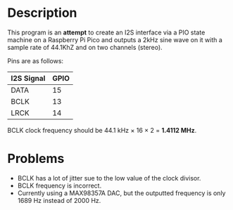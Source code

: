 # Description

This program is an **attempt**  to create an I2S interface via a PIO state machine on a Raspberry Pi Pico and outputs a 2kHz sine wave
on it with a sample rate of 44.1KhZ and on two channels (stereo).


Pins are as follows:

  | I2S Signal | GPIO | 
  | ---------- | ---- |
  | DATA       | 15   |
  | BCLK       | 13   |
  | LRCK       | 14   |


BCLK clock frequency should be 44.1 kHz × 16 × 2 = **1.4112 MHz**.

# Problems

- BCLK has a lot of jitter sue to the low value of the clock divisor.
- BCLK frequency is incorrect. 
- Currently using a MAX98357A DAC, but the outputted frequency is only 1689 Hz instead of 2000 Hz.